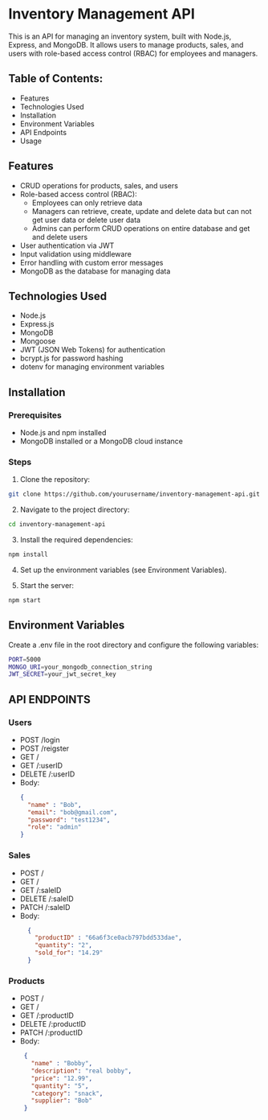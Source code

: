 # Inventory Management API

This is an API for managing an inventory system, built with Node.js, Express, and MongoDB. It allows users to manage products, sales, and users with role-based access control (RBAC) for employees and managers.

## Table of Contents:
- Features
- Technologies Used
- Installation
- Environment Variables
- API Endpoints
- Usage

## Features
- CRUD operations for products, sales, and users
- Role-based access control (RBAC):
  + Employees can only retrieve data
  + Managers can retrieve, create, update and delete data but can not get user data or delete user data
  + Admins can perform CRUD operations on entire database and get and delete users
- User authentication via JWT
- Input validation using middleware
- Error handling with custom error messages
- MongoDB as the database for managing data

## Technologies Used
- Node.js
- Express.js
- MongoDB
- Mongoose
- JWT (JSON Web Tokens) for authentication
- bcrypt.js for password hashing
- dotenv for managing environment variables

## Installation

### Prerequisites
- Node.js and npm installed
- MongoDB installed or a MongoDB cloud instance

### Steps
1. Clone the repository:
```bash
git clone https://github.com/yourusername/inventory-management-api.git
```

2. Navigate to the project directory:
```bash
cd inventory-management-api
```

3. Install the required dependencies:
```bash
npm install
```

4. Set up the environment variables (see Environment Variables).

5. Start the server:
```bash
npm start
```

## Environment Variables
Create a .env file in the root directory and configure the following variables:
```bash 
PORT=5000
MONGO_URI=your_mongodb_connection_string
JWT_SECRET=your_jwt_secret_key
```

## API ENDPOINTS

### Users
- POST /login
- POST /reigster
- GET /
- GET /:userID
- DELETE /:userID
- Body:
    ```json
    {
      "name" : "Bob",
      "email": "bob@gmail.com",
      "password": "test1234",
      "role": "admin"
    }
    ```

### Sales
- POST /
- GET /
- GET /:saleID
- DELETE /:saleID
- PATCH /:saleID
- Body:
  ```json
    {
      "productID" : "66a6f3ce0acb797bdd533dae",
      "quantity": "2",
      "sold_for": "14.29"
    }
    ```

### Products
- POST /
- GET /
- GET /:productID
- DELETE /:productID
- PATCH /:productID
- Body:
  ```json
   {
     "name" : "Bobby",
     "description": "real bobby",
     "price": "12.99",
     "quantity": "5",
     "category": "snack",
     "supplier": "Bob"
   }
   ```
    

